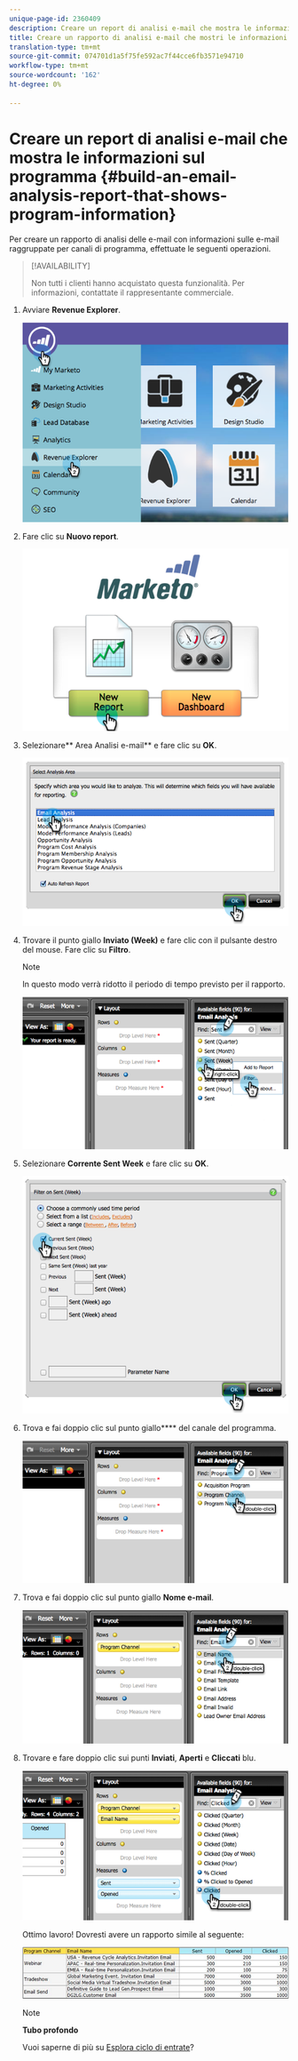 ```yaml
---
unique-page-id: 2360409
description: Creare un report di analisi e-mail che mostra le informazioni sul programma - Documenti Marketo - Documentazione del prodotto
title: Creare un rapporto di analisi e-mail che mostri le informazioni sul programma
translation-type: tm+mt
source-git-commit: 074701d1a5f75fe592ac7f44cce6fb3571e94710
workflow-type: tm+mt
source-wordcount: '162'
ht-degree: 0%

---
```



# Creare un report di analisi e-mail che mostra le informazioni sul programma {#build-an-email-analysis-report-that-shows-program-information}

Per creare un rapporto di analisi delle e-mail con informazioni sulle e-mail raggruppate per canali di programma, effettuate le seguenti operazioni.

>[!AVAILABILITY]
>
>
>Non tutti i clienti hanno acquistato questa funzionalità. Per informazioni, contattate il rappresentante commerciale.

1. Avviare **Revenue Explorer**.

   ![](assets/image2014-9-17-19-3a42-3a26.png)

1. Fare clic su **Nuovo report**.

   ![](assets/image2014-9-17-19-3a42-3a32.png)

1. Selezionare** Area Analisi e-mail** e fare clic su **OK**.

   ![](assets/image2014-9-17-19-3a43-3a20.png)

1. Trovare il punto giallo **Inviato (Week)** e fare clic con il pulsante destro del mouse. Fare clic su **Filtro**.

   >[!NOTE]
   >
   >In questo modo verrà ridotto il periodo di tempo previsto per il rapporto.

   ![](assets/image2014-9-17-19-3a43-3a49.png)

1. Selezionare **Corrente Sent Week** e fare clic su **OK**.

   ![](assets/image2014-9-17-19-3a43-3a59.png)

1. Trova e fai doppio clic sul punto giallo**** del canale del programma.

   ![](assets/image2014-9-17-19-3a44-3a14.png)

1. Trova e fai doppio clic sul punto giallo **Nome e-mail**.

   ![](assets/image2014-9-17-19-3a44-3a34.png)

1. Trovare e fare doppio clic sui punti **Inviati**, **Aperti** e **Cliccati** blu.

   ![](assets/image2014-9-17-19-3a44-3a41.png)

   Ottimo lavoro! Dovresti avere un rapporto simile al seguente:

   ![](assets/image2014-9-17-19-3a45-3a1.png)

   >[!NOTE]
   >
   >**Tubo profondo**
   >
   >
   >Vuoi saperne di più su [Esplora ciclo di entrate](http://docs.marketo.com/display/docs/revenue+cycle+analytics)?

